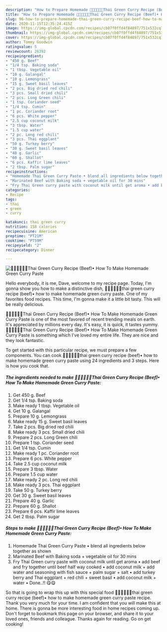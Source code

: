 ```yaml
---
description: "How to Prepare Homemade 🧑🏽‍🍳🧑🏼‍🍳Thai Green Curry Recipe (Beef)• How To Make Homemade Green Curry Paste"
title: "How to Prepare Homemade 🧑🏽‍🍳🧑🏼‍🍳Thai Green Curry Recipe (Beef)• How To Make Homemade Green Curry Paste"
slug: 96-how-to-prepare-homemade-thai-green-curry-recipe-beef-how-to-make-homemade-green-curry-paste
date: 2020-11-15T12:35:24.415Z
image: https://img-global.cpcdn.com/recipes/cb07f0ffd4f84897/751x532cq70/🧑🏽🍳🧑🏼🍳thai-green-curry-recipe-beef•-how-to-make-homemade-green-curry-paste-recipe-main-photo.jpg
thumbnail: https://img-global.cpcdn.com/recipes/cb07f0ffd4f84897/751x532cq70/🧑🏽🍳🧑🏼🍳thai-green-curry-recipe-beef•-how-to-make-homemade-green-curry-paste-recipe-main-photo.jpg
cover: https://img-global.cpcdn.com/recipes/cb07f0ffd4f84897/751x532cq70/🧑🏽🍳🧑🏼🍳thai-green-curry-recipe-beef•-how-to-make-homemade-green-curry-paste-recipe-main-photo.jpg
author: Tommy Goodwin
ratingvalue: 5
reviewcount: 26392
recipeingredient:
- "450 g. Beef"
- "1/4 tsp. Baking soda"
- "1 tbsp. Vegetable oil"
- "10 g. Galangal"
- "10 g. Lemongrass"
- "15 g. Sweet basil leaves"
- "2 pcs. Big dried red chili"
- "3 pcs. Small dried chili"
- "2 pcs. Long Green chili"
- "1 tsp. Coriander seed"
- "1/4 tsp. Cumin"
- "1 pc. Coriander root"
- "6 pcs. White pepper"
- "2.5 cup coconut milk"
- "3 tbsp. Water"
- "1.5 cup water"
- "2 pc. Long red chili"
- "3 pcs. Thai eggplant"
- "50 g. Turkey berry"
- "30 g. Sweet basil leaves"
- "40 g. Garlic"
- "60 g. Shallot"
- "6 pcs. Kaffir lime leaves"
- "2 tbsp. Palm sugar"
recipeinstructions:
- "Homemade Thai Green Curry Paste • blend all ingredients below together as shown"
- "Marinated Beef with Baking soda + vegetable oil for 30 mins"
- "Fry Thai Green curry paste with coconut milk until get aroma • add beef and fry together until beef half way cooked • add coconut milk + add water and seasoning with fish sauce + palm sugar + salt • add turkey berry and Thai eggplant + red chili + sweet basil • add coconut milk + water • Done..!! 😋😋"
categories:
- Recipe
tags:
- thai
- green
- curry

katakunci: thai green curry 
nutrition: 158 calories
recipecuisine: American
preptime: "PT21M"
cooktime: "PT59M"
recipeyield: "2"
recipecategory: Dinner

---
```



![🧑🏽‍🍳🧑🏼‍🍳Thai Green Curry Recipe (Beef)• How To Make Homemade Green Curry Paste](https://img-global.cpcdn.com/recipes/cb07f0ffd4f84897/751x532cq70/🧑🏽🍳🧑🏼🍳thai-green-curry-recipe-beef•-how-to-make-homemade-green-curry-paste-recipe-main-photo.jpg)

Hello everybody, it is me, Dave, welcome to my recipe page. Today, I'm gonna show you how to make a distinctive dish, 🧑🏽‍🍳🧑🏼‍🍳thai green curry recipe (beef)• how to make homemade green curry paste. One of my favorites food recipes. This time, I'm gonna make it a little bit tasty. This will be really delicious.



🧑🏽‍🍳🧑🏼‍🍳Thai Green Curry Recipe (Beef)• How To Make Homemade Green Curry Paste is one of the most favored of recent trending meals on earth. It's appreciated by millions every day. It's easy, it is quick, it tastes yummy. 🧑🏽‍🍳🧑🏼‍🍳Thai Green Curry Recipe (Beef)• How To Make Homemade Green Curry Paste is something which I've loved my entire life. They are nice and they look fantastic.


To get started with this particular recipe, we must prepare a few components. You can cook 🧑🏽‍🍳🧑🏼‍🍳thai green curry recipe (beef)• how to make homemade green curry paste using 24 ingredients and 3 steps. Here is how you cook that.

<!--inarticleads1-->

##### The ingredients needed to make 🧑🏽‍🍳🧑🏼‍🍳Thai Green Curry Recipe (Beef)• How To Make Homemade Green Curry Paste:

1. Get 450 g. Beef
1. Get 1/4 tsp. Baking soda
1. Make ready 1 tbsp. Vegetable oil
1. Get 10 g. Galangal
1. Prepare 10 g. Lemongrass
1. Make ready 15 g. Sweet basil leaves
1. Take 2 pcs. Big dried red chili
1. Make ready 3 pcs. Small dried chili
1. Prepare 2 pcs. Long Green chili
1. Prepare 1 tsp. Coriander seed
1. Get 1/4 tsp. Cumin
1. Make ready 1 pc. Coriander root
1. Prepare 6 pcs. White pepper
1. Take 2.5 cup coconut milk
1. Prepare 3 tbsp. Water
1. Prepare 1.5 cup water
1. Make ready 2 pc. Long red chili
1. Make ready 3 pcs. Thai eggplant
1. Take 50 g. Turkey berry
1. Get 30 g. Sweet basil leaves
1. Prepare 40 g. Garlic
1. Prepare 60 g. Shallot
1. Prepare 6 pcs. Kaffir lime leaves
1. Get 2 tbsp. Palm sugar




<!--inarticleads2-->

##### Steps to make 🧑🏽‍🍳🧑🏼‍🍳Thai Green Curry Recipe (Beef)• How To Make Homemade Green Curry Paste:

1. Homemade Thai Green Curry Paste • blend all ingredients below together as shown
1. Marinated Beef with Baking soda + vegetable oil for 30 mins
1. Fry Thai Green curry paste with coconut milk until get aroma • add beef and fry together until beef half way cooked • add coconut milk + add water and seasoning with fish sauce + palm sugar + salt • add turkey berry and Thai eggplant + red chili + sweet basil • add coconut milk + water • Done..!! 😋😋




So that is going to wrap this up with this special food 🧑🏽‍🍳🧑🏼‍🍳thai green curry recipe (beef)• how to make homemade green curry paste recipe. Thank you very much for your time. I am confident that you will make this at home. There is gonna be more interesting food in home recipes coming up. Don't forget to bookmark this page on your browser, and share it to your loved ones, friends and colleague. Thanks again for reading. Go on get cooking!
